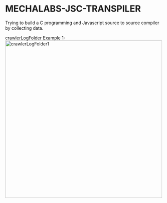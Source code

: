 # MECHALABS-JSC-TRANSPILER
Trying to build a C programming and Javascript source to source compiler by collecting data.

crawlerLogFolder
Example 1:
<img src = "https://github.com/user-attachments/assets/91871a7b-2908-45b6-9b2a-ee7c602d0ceb" alt = "crawlerLogFolder1" width ="500"/>

